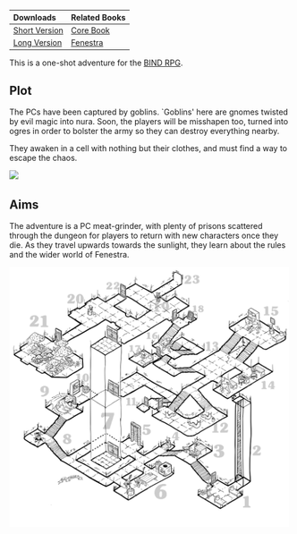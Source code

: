 <!--

The config/ directory is a subtree.  Best not to touch it.

- git-lfs
- inkscape (for composing svg images)
- pdflatex (loads of packages)

-->

| Downloads                | Related Books     |
|:-------------------------|:------------------|
| [Short Version][short]   | [Core Book][core] |
| [Long Version][medium]   | [Fenestra][aif]   |

This is a one-shot adventure for the [BIND RPG][core].

## Plot

The PCs have been captured by goblins.
`Goblins' here are gnomes twisted by evil magic into nura.
Soon, the players will be misshapen too, turned into ogres in order to bolster the army so they can destroy everything nearby.

They awaken in a cell with nothing but their clothes, and must find a way to escape the chaos.

<img src="images/Roch_Hercka/waking.jpg" width="1000">

## Aims

The adventure is a PC meat-grinder, with plenty of prisons scattered through the dungeon for players to return with new characters once they die.
As they travel upwards towards the sunlight, they learn about the rules and the wider world of Fenestra.

<img src="images/Dyson_Logos/lower.svg" width="500">

[short]: https://gitlab.com/bindrpg/oneshot/-/jobs/artifacts/master/raw/horde_escape_oneshot.pdf?job=compile_pdf
[medium]: https://gitlab.com/bindrpg/oneshot/-/jobs/artifacts/master/raw/horde_escape.pdf?job=compile_pdf
[hardcore]: https://gitlab.com/bindrpg/oneshot/-/jobs/artifacts/master/raw/horde_escape_hardcore.pdf?job=compile_pdf
[core]: https://gitlab.com/bindrpg/core
[aif]: https://gitlab.com/bindrpg/aif

